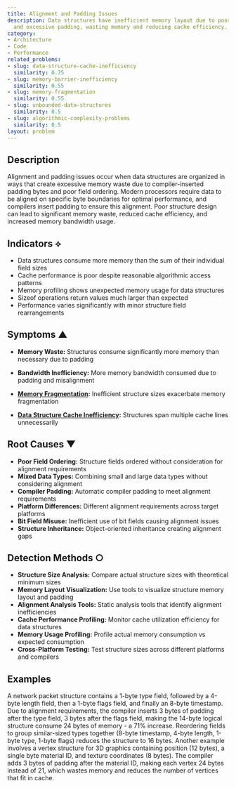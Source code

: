 ```yaml
---
title: Alignment and Padding Issues
description: Data structures have inefficient memory layout due to poor alignment
  and excessive padding, wasting memory and reducing cache efficiency.
category:
- Architecture
- Code
- Performance
related_problems:
- slug: data-structure-cache-inefficiency
  similarity: 0.75
- slug: memory-barrier-inefficiency
  similarity: 0.55
- slug: memory-fragmentation
  similarity: 0.55
- slug: unbounded-data-structures
  similarity: 0.5
- slug: algorithmic-complexity-problems
  similarity: 0.5
layout: problem
---
```


## Description

Alignment and padding issues occur when data structures are organized in ways that create excessive memory waste due to compiler-inserted padding bytes and poor field ordering. Modern processors require data to be aligned on specific byte boundaries for optimal performance, and compilers insert padding to ensure this alignment. Poor structure design can lead to significant memory waste, reduced cache efficiency, and increased memory bandwidth usage.

## Indicators ⟡

- Data structures consume more memory than the sum of their individual field sizes
- Cache performance is poor despite reasonable algorithmic access patterns
- Memory profiling shows unexpected memory usage for data structures
- Sizeof operations return values much larger than expected
- Performance varies significantly with minor structure field rearrangements

## Symptoms ▲

- **Memory Waste:** Structures consume significantly more memory than necessary due to padding

- **Bandwidth Inefficiency:** More memory bandwidth consumed due to padding and misalignment
- **[Memory Fragmentation](memory-fragmentation.md):** Inefficient structure sizes exacerbate memory fragmentation
- **[Data Structure Cache Inefficiency](data-structure-cache-inefficiency.md):** Structures span multiple cache lines unnecessarily

## Root Causes ▼

- **Poor Field Ordering:** Structure fields ordered without consideration for alignment requirements
- **Mixed Data Types:** Combining small and large data types without considering alignment
- **Compiler Padding:** Automatic compiler padding to meet alignment requirements
- **Platform Differences:** Different alignment requirements across target platforms
- **Bit Field Misuse:** Inefficient use of bit fields causing alignment issues
- **Structure Inheritance:** Object-oriented inheritance creating alignment gaps

## Detection Methods ○

- **Structure Size Analysis:** Compare actual structure sizes with theoretical minimum sizes
- **Memory Layout Visualization:** Use tools to visualize structure memory layout and padding
- **Alignment Analysis Tools:** Static analysis tools that identify alignment inefficiencies
- **Cache Performance Profiling:** Monitor cache utilization efficiency for data structures
- **Memory Usage Profiling:** Profile actual memory consumption vs expected consumption
- **Cross-Platform Testing:** Test structure sizes across different platforms and compilers

## Examples

A network packet structure contains a 1-byte type field, followed by a 4-byte length field, then a 1-byte flags field, and finally an 8-byte timestamp. Due to alignment requirements, the compiler inserts 3 bytes of padding after the type field, 3 bytes after the flags field, making the 14-byte logical structure consume 24 bytes of memory - a 71% increase. Reordering fields to group similar-sized types together (8-byte timestamp, 4-byte length, 1-byte type, 1-byte flags) reduces the structure to 16 bytes. Another example involves a vertex structure for 3D graphics containing position (12 bytes), a single byte material ID, and texture coordinates (8 bytes). The compiler adds 3 bytes of padding after the material ID, making each vertex 24 bytes instead of 21, which wastes memory and reduces the number of vertices that fit in cache.